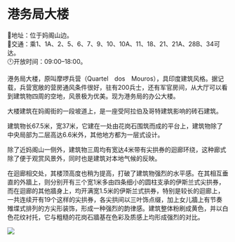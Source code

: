 # 港务局大楼  
📍地址：位于妈阁山边。  
🚌交通：乘1、1A、2、5、6、7、9、10、10A、11、18、21、21A、28B、34可达。  
🕛开放时间：09:00–18:00。  

港务局大楼，原叫摩啰兵营（Quartel　dos　Mouros），具印度建筑风格。据记载，兵营宽敞的营房通风条件很好，驻有200兵士，还有军官房间，从大厅可以看到建筑物四周的空地，风景极为优美。现为港务局的办公大楼。  

大楼建筑在妈阁街的一段坡道上，是一座受阿拉伯及哥特建筑影响的砖石建筑。  

建筑物长67.5米，宽37米，它建在一处由花岗石围筑而成的平台上，建筑物除了中央局部为二层高达6.6米外，其他地方都为一层式设计。  

除了近妈阁山一侧外，建筑物三周均有宽达4米带有尖拱券的迴廊环绕，这种廊式除了便于观赏风景外，同时也是建筑对本地气候的反映。  

在迴廊相交处，其楼顶高度也稍为提高，打破了建筑物强烈的水平感。在其相互垂直的外牆上，则分别开有三个宽1米多由四条细小的圆柱支承的伊斯兰式尖拱券，而在迴廊的其他牆身上，均开满宽1.5米的伊斯兰式拱券，特别是较长的迴廊上，一共连续开有19个这样的尖拱券，各尖拱间以三叶饰点缀，加上女儿牆上有节奏雉堞式排列的方尖形装饰，形成一种强烈的韵律感。建筑整体粉刷成黄色，并以白色花纹衬托，它与粗糙的花岗石牆基在色彩及质感上均形成强烈的对比。  

![](https://raw.gitmirror.com/szqq0512/Pic/main/img/202201212152518.png)  
<!-- Last processed: 2025-07-22 03:44:27 -->
